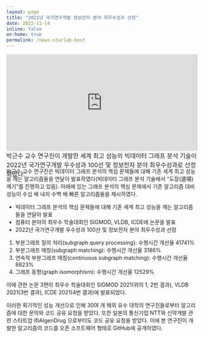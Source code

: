 ```yaml
---
layout: page
title: "2022년 국가연구개발 정보전자 분야 최우수성과 선정"
date: 2022-11-14
inline: false
on-home: true
permalink: /news-starlab-best
---
```

<style>
.caption {
  position: absolute;
  bottom: 0;
  height: 10%;
  width: 100%;
  font-size:1rem;
  font-weight:normal;
};
</style>
<div class='su-video' style="position:relative;padding-bottom:56.25%;">
 <iframe style="width:100%;position:absolute;left:0px;top:0px;overflow:auto;display:block;height: 90%;"
 src="https://www.youtube.com/embed/TGeXN5GjOnU" frameborder="0" allow="web-share" allowfullscreen></iframe>
<div class=caption> 박근수 교수 연구진이 개발한 세계 최고 성능의 빅데이터 그래프 분석 기술이 2022년 국가연구개발 우수성과 100선 및 정보전자 분야 최우수성과로 선정되었다.</div>
</div>




박근수 교수 연구진은 빅데이터 그래프 분석의 핵심 문제들에 대해 기존 세계 최고 성능을 깨는 알고리즘들을 연달아 발표하였다(빅데이터 그래프 분석 기술에서 “도장(道場) 깨기”를 진행하고 있음). 아래에 있는 그래프 분석의 핵심 문제에서 기존 알고리즘 대비 성능이 수십 배 내지 수백 배 빠른 알고리즘들을 제시하였다.

- 빅데이터 그래프 분석의 핵심 문제들에 대해 기존 세계 최고 성능을 깨는 알고리즘들을 연달아 발표
- 컴퓨터 분야의 최우수 학술대회인 SIGMOD, VLDB, ICDE에 논문을 발표
- 2022년 국가연구개발 우수성과 100선 및 정보전자 분야 최우수성과 선정

1. 부분그래프 질의 처리(subgraph query processing): 수행시간 개선율 41741%
2. 부분그래프 매칭(subgraph matching): 수행시간 개선율 3186%
3. 연속적 부분그래프 매칭(continuous subgraph matching): 수행시간 개선율 8823%
4. 그래프 동형(graph isomorphism): 수행시간 개선율 12529%

이에 관한 논문 3편이 최우수 학술대회인 SIGMOD 2021(위의 1, 2번 결과), VLDB 2021(3번 결과), ICDE 2021(4번 결과)에 발표되었다.

이러한 획기적인 성능 개선으로 인해 30여 개 해외 유수 대학의 연구진들로부터 알고리즘에 대한 문의와 코드 공유 요청을 받았다. 또한 일본의 통신기업 NTT와 신약개발 관련 스타트업 ㈜AIgenDrug 으로부터도 코드 공유 요청을 받았다. 이에 본 연구진이 개발한 알고리즘의 코드를 오픈 소프트웨어 형태로 GitHub에 공개하였다.